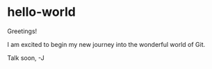 # hello-world

Greetings!

I am excited to begin my new journey into the wonderful world of Git.

Talk soon,
-J
